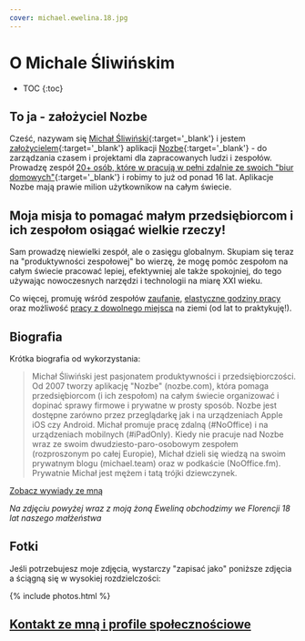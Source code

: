 ```yaml
---
cover: michael.ewelina.18.jpg
---
```


# O Michale Śliwińskim

* TOC
{:toc}

## To ja - założyciel Nozbe

Cześć, nazywam się [Michał Śliwiński](/){:target='_blank'} i jestem [założycielem](https://michael.gratis/nozbemichael_pl){:target='_blank'} aplikacji [Nozbe](https://michael.gratis/nozbe_pl){:target='_blank'} - do zarządzania czasem i projektami dla zapracowanych ludzi i zespołów. Prowadzę zespół [20+ osób, które w pracują w pełni zdalnie ze swoich "biur domowych"](https://nozbe.com/pl/about?a=mike){:target='_blank'} i robimy to już od ponad 16 lat. Aplikacje Nozbe mają prawie milion użytkownikow na całym świecie.

## Moja misja to pomagać małym przedsiębiorcom i ich zespołom osiągać wielkie rzeczy!

Sam prowadzę niewielki zespół, ale o zasięgu globalnym. Skupiam się teraz na "produktywności zespołowej" bo wierzę, że mogę pomóc zespołom na całym świecie pracować lepiej, efektywniej ale także spokojniej, do tego używając nowoczesnych narzędzi i technologii na miarę XXI wieku.

Co więcej, promuję wśród zespołów [zaufanie](/pl/ufaj/), [elastyczne godziny pracy](/pl/hybrydowa/) oraz możliwość [pracy z dowolnego miejsca](/pl/infoshare/) na ziemi (od lat to praktykuję!).

## Biografia

Krótka biografia od wykorzystania:

> Michał Śliwiński jest pasjonatem produktywności i przedsiębiorczości. Od 2007 tworzy aplikację "Nozbe" (nozbe.com), która pomaga przedsiębiorcom (i ich zespołom) na całym świecie organizować i dopinać sprawy firmowe i prywatne w prosty sposób. Nozbe jest dostępne zarówno przez przeglądarkę jak i na urządzeniach Apple iOS czy Android. Michał promuje pracę zdalną (#NoOffice) i na urządzeniach mobilnych (#iPadOnly). Kiedy nie pracuje nad Nozbe wraz ze swoim dwudziesto-paro-osobowym zespołem (rozproszonym po całej Europie), Michał dzieli się wiedzą na swoim prywatnym blogu (michael.team) oraz w podkaście (NoOffice.fm). Prywatnie Michał jest mężem i tatą trójki dziewczynek.

[Zobacz wywiady ze mną](/pl/gosc)

*Na zdjęciu powyżej wraz z moją żoną Eweliną obchodzimy we Florencji 18 lat naszego małżeństwa*

## Fotki

Jeśli potrzebujesz moje zdjęcia, wystarczy "zapisać jako" poniższe zdjęcia a ściągną się w wysokiej rozdzielczości:

{% include photos.html %}

## [Kontakt ze mną i profile społecznościowe](/pl/kontakt)
